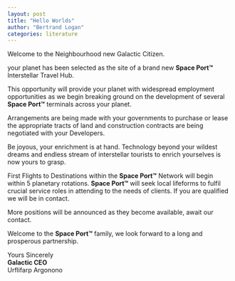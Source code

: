 ```yaml
---
layout: post
title: "Hello Worlds"
author: "Bertrand Logan"
categories: literature
---
```


Welcome to the Neighbourhood new Galactic Citizen.

your planet has been selected as the site of a brand new **Space Port™** Interstellar Travel Hub.

This opportunity will provide your planet with widespread employment opportunities as we begin breaking ground on the development of several **Space Port™** terminals across your planet.

Arrangements are being made with your governments to purchase or lease the appropriate tracts of land and construction contracts are being negotiated with your Developers.

Be joyous, your enrichment is at hand. Technology beyond your wildest dreams and endless stream of interstellar tourists to enrich yourselves is now yours to grasp.

First Flights to Destinations within the **Space Port™** Network will begin within 5 planetary rotations. **Space Port™** will seek local lifeforms to fulfil crucial service roles in attending to the needs of clients. If you are qualified we will be in contact.

More positions will be announced as they become available, await our contact.

Welcome to the **Space Port™** family, we look forward to a long and prosperous partnership.
  
  
Yours Sincerely  
**Galactic CEO**  
Urflifarp Argonono

